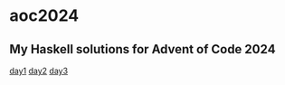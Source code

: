 # aoc2024

## My Haskell solutions for Advent of Code 2024

[day1](src/Day1.hs)
[day2](src/Day2.hs)
[day3](src/Day3.hs)
